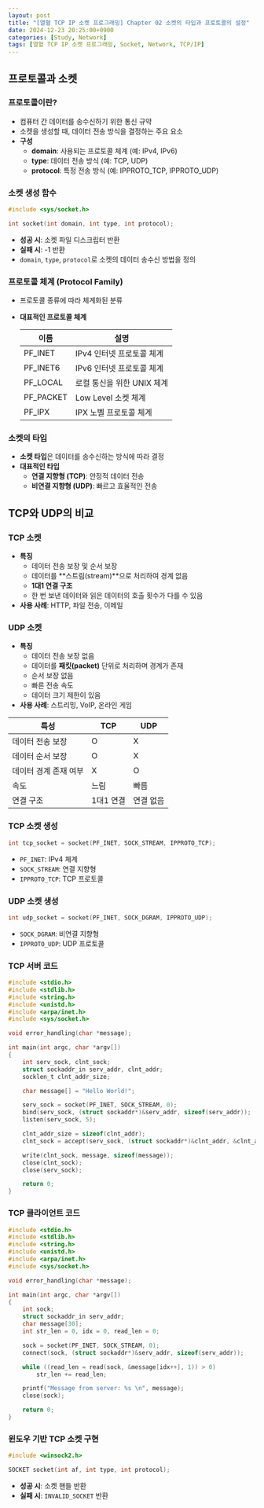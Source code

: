```yaml
---
layout: post
title: "[열혈 TCP IP 소켓 프로그래밍] Chapter 02 소켓의 타입과 프로토콜의 설정"
date: 2024-12-23 20:25:00+0900
categories: [Study, Network]
tags: [열혈 TCP IP 소켓 프로그래밍, Socket, Network, TCP/IP]
---
```

## **프로토콜과 소켓**

### **프로토콜이란?**

- 컴퓨터 간 데이터를 송수신하기 위한 통신 규약
- 소켓을 생성할 때, 데이터 전송 방식을 결정하는 주요 요소
- **구성**
    - **domain**: 사용되는 프로토콜 체계 (예: IPv4, IPv6)
    - **type**: 데이터 전송 방식 (예: TCP, UDP)
    - **protocol**: 특정 전송 방식 (예: IPPROTO_TCP, IPPROTO_UDP)

### **소켓 생성 함수**

```c
#include <sys/socket.h>

int socket(int domain, int type, int protocol);
```

- **성공 시**: 소켓 파일 디스크립터 반환
- **실패 시**: -1 반환
- `domain`, `type`, `protocol`로 소켓의 데이터 송수신 방법을 정의


### **프로토콜 체계 (Protocol Family)**

- 프로토콜 종류에 따라 체계화된 분류
- **대표적인 프로토콜 체계**
    
    
    | **이름** | **설명** |
    | --- | --- |
    | PF_INET | IPv4 인터넷 프로토콜 체계 |
    | PF_INET6 | IPv6 인터넷 프로토콜 체계 |
    | PF_LOCAL | 로컬 통신을 위한 UNIX 체계 |
    | PF_PACKET | Low Level 소켓 체계 |
    | PF_IPX | IPX 노벨 프로토콜 체계 |


### **소켓의 타입**

- **소켓 타입**은 데이터를 송수신하는 방식에 따라 결정
- **대표적인 타입**
    - **연결 지향형 (TCP)**: 안정적 데이터 전송
    - **비연결 지향형 (UDP)**: 빠르고 효율적인 전송


## **TCP와 UDP의 비교**

### **TCP 소켓**

- **특징**
    - 데이터 전송 보장 및 순서 보장
    - 데이터를 **스트림(stream)**으로 처리하여 경계 없음
    - **1대1 연결 구조**
    - 한 번 보낸 데이터와 읽은 데이터의 호출 횟수가 다를 수 있음
- **사용 사례**: HTTP, 파일 전송, 이메일

### **UDP 소켓**

- **특징**
    - 데이터 전송 보장 없음
    - 데이터를 **패킷(packet)** 단위로 처리하며 경계가 존재
    - 순서 보장 없음
    - 빠른 전송 속도
    - 데이터 크기 제한이 있음
- **사용 사례**: 스트리밍, VoIP, 온라인 게임

| **특성** | **TCP** | **UDP** |
| --- | --- | --- |
| 데이터 전송 보장 | O | X |
| 데이터 순서 보장 | O | X |
| 데이터 경계 존재 여부 | X | O |
| 속도 | 느림 | 빠름 |
| 연결 구조 | 1대1 연결 | 연결 없음 |


### **TCP 소켓 생성**

```c
int tcp_socket = socket(PF_INET, SOCK_STREAM, IPPROTO_TCP);
```

- `PF_INET`: IPv4 체계
- `SOCK_STREAM`: 연결 지향형
- `IPPROTO_TCP`: TCP 프로토콜

### **UDP 소켓 생성**

```c
int udp_socket = socket(PF_INET, SOCK_DGRAM, IPPROTO_UDP);
```

- `SOCK_DGRAM`: 비연결 지향형
- `IPPROTO_UDP`: UDP 프로토콜


### **TCP 서버 코드**

```c
#include <stdio.h>
#include <stdlib.h>
#include <string.h>
#include <unistd.h>
#include <arpa/inet.h>
#include <sys/socket.h>

void error_handling(char *message);

int main(int argc, char *argv[])
{
    int serv_sock, clnt_sock;
    struct sockaddr_in serv_addr, clnt_addr;
    socklen_t clnt_addr_size;

    char message[] = "Hello World!";

    serv_sock = socket(PF_INET, SOCK_STREAM, 0);
    bind(serv_sock, (struct sockaddr*)&serv_addr, sizeof(serv_addr));
    listen(serv_sock, 5);

    clnt_addr_size = sizeof(clnt_addr);
    clnt_sock = accept(serv_sock, (struct sockaddr*)&clnt_addr, &clnt_addr_size);

    write(clnt_sock, message, sizeof(message));
    close(clnt_sock);
    close(serv_sock);

    return 0;
}
```

### **TCP 클라이언트 코드**

```c
#include <stdio.h>
#include <stdlib.h>
#include <string.h>
#include <unistd.h>
#include <arpa/inet.h>
#include <sys/socket.h>

void error_handling(char *message);

int main(int argc, char *argv[])
{
    int sock;
    struct sockaddr_in serv_addr;
    char message[30];
    int str_len = 0, idx = 0, read_len = 0;

    sock = socket(PF_INET, SOCK_STREAM, 0);
    connect(sock, (struct sockaddr*)&serv_addr, sizeof(serv_addr));

    while ((read_len = read(sock, &message[idx++], 1)) > 0)
        str_len += read_len;

    printf("Message from server: %s \n", message);
    close(sock);

    return 0;
}
```


### **윈도우 기반 TCP 소켓 구현**

```c
#include <winsock2.h>

SOCKET socket(int af, int type, int protocol);
```

- **성공 시**: 소켓 핸들 반환
- **실패 시**: `INVALID_SOCKET` 반환
